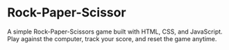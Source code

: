 # Rock-Paper-Scissor
A simple Rock-Paper-Scissors game built with HTML, CSS, and JavaScript. Play against the computer, track your score, and reset the game anytime.
